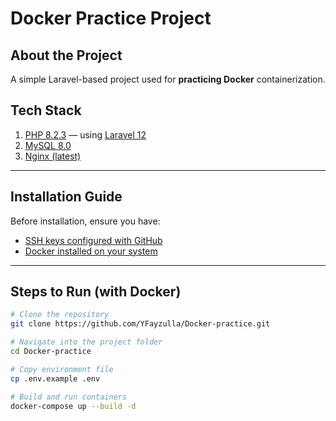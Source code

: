 # Docker Practice Project

## About the Project
A simple Laravel-based project used for **practicing Docker** containerization.

## Tech Stack
1. [PHP 8.2.3](https://www.php.net/releases/8.2/en.php) — using [Laravel 12](https://laravel.com/docs/12.x/releases)
2. [MySQL 8.0](https://dev.mysql.com/downloads/mysql/8.0.html)
3. [Nginx (latest)](https://nginx.org/en/download.html)

---

## Installation Guide

Before installation, ensure you have:
- [SSH keys configured with GitHub](https://docs.github.com/en/authentication/connecting-to-github-with-ssh/generating-a-new-ssh-key-and-adding-it-to-the-ssh-agent)
- [Docker installed on your system](https://docs.docker.com/engine/install/ubuntu/)

---

## Steps to Run (with Docker)

```bash
# Clone the repository
git clone https://github.com/YFayzulla/Docker-practice.git

# Navigate into the project folder
cd Docker-practice

# Copy environment file
cp .env.example .env

# Build and run containers
docker-compose up --build -d
